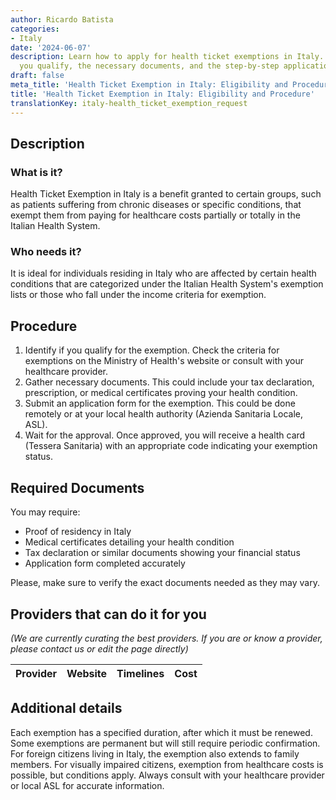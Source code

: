 ```yaml
---
author: Ricardo Batista
categories:
- Italy
date: '2024-06-07'
description: Learn how to apply for health ticket exemptions in Italy. Find out if
  you qualify, the necessary documents, and the step-by-step application process.
draft: false
meta_title: 'Health Ticket Exemption in Italy: Eligibility and Procedure'
title: 'Health Ticket Exemption in Italy: Eligibility and Procedure'
translationKey: italy-health_ticket_exemption_request
---
```


## Description
### What is it?
Health Ticket Exemption in Italy is a benefit granted to certain groups, such as patients suffering from chronic diseases or specific conditions, that exempt them from paying for healthcare costs partially or totally in the Italian Health System. 
### Who needs it?
It is ideal for individuals residing in Italy who are affected by certain health conditions that are categorized under the Italian Health System's exemption lists or those who fall under the income criteria for exemption.

## Procedure
1. Identify if you qualify for the exemption. Check the criteria for exemptions on the Ministry of Health's website or consult with your healthcare provider. 
2. Gather necessary documents. This could include your tax declaration, prescription, or medical certificates proving your health condition. 
3. Submit an application form for the exemption. This could be done remotely or at your local health authority (Azienda Sanitaria Locale, ASL). 
4. Wait for the approval. Once approved, you will receive a health card (Tessera Sanitaria) with an appropriate code indicating your exemption status. 

## Required Documents
You may require:
- Proof of residency in Italy
- Medical certificates detailing your health condition
- Tax declaration or similar documents showing your financial status
- Application form completed accurately 

Please, make sure to verify the exact documents needed as they may vary.

## Providers that can do it for you

_(We are currently curating the best providers. If you are or know a provider, please contact us or edit the page directly)_

| Provider        |     Website     |     Timelines    |       Cost      |
| --------------- | --------------- |  :-------------: | :-------------: |

## Additional details
Each exemption has a specified duration, after which it must be renewed. Some exemptions are permanent but will still require periodic confirmation. For foreign citizens living in Italy, the exemption also extends to family members. For visually impaired citizens, exemption from healthcare costs is possible, but conditions apply. Always consult with your healthcare provider or local ASL for accurate information.